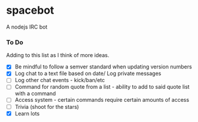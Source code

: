 # spacebot
A nodejs IRC bot

### To Do
Adding to this list as I think of more ideas.

- [x] Be mindful to follow a semver standard when updating version numbers
- [x] Log chat to a text file based on date/ Log private messages
- [ ] Log other chat events - kick/ban/etc
- [ ] Command for random quote from a list - ability to add to said quote list with a command
- [ ] Access system - certain commands require certain amounts of access
- [ ] Trivia (shoot for the stars)
- [x] Learn lots
